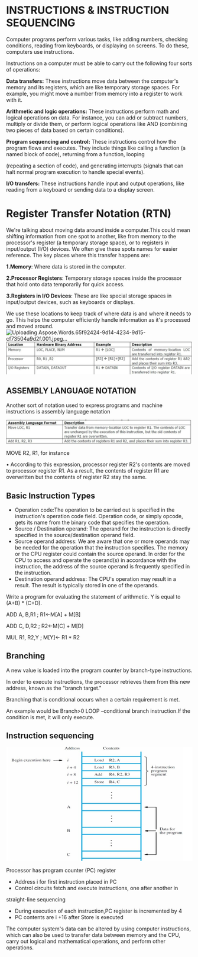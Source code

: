 ﻿# **INSTRUCTIONS & INSTRUCTION SEQUENCING**
Computer programs perform various tasks, like adding numbers, checking conditions, reading from keyboards, or displaying on screens. To do these, computers use instructions. 

Instructions on a computer must be able to carry out the following four sorts of operations:

**Data transfers:** These instructions move data between the computer's memory and its registers, which are like temporary storage spaces. For example, you might move a number from memory into a register to work with it.

**Arithmetic and logic operations:** These instructions perform math and logical operations on data. For instance, you can add or subtract numbers, multiply or divide them, or perform logical operations like AND (combining two pieces of data based on certain conditions).

**Program sequencing and control:** These instructions control how the program flows and executes. They include things like calling a function (a named block of code), returning from a function, looping 

(repeating a section of code), and generating interrupts (signals that can halt normal program execution to handle special events).

**I/O transfers:** These instructions handle input and output operations, like reading from a keyboard or sending data to a display screen.
# **Register Transfer Notation (RTN)**
We're talking about moving data around inside a computer.This could mean shifting information from one spot to another, like from memory to the processor's register (a temporary storage space), or to registers in input/output (I/O) devices. We often give these spots names for easier reference. The key places where this transfer happens are:

**1.Memory**: Where data is stored in the computer.

**2.Processor Registers**: Temporary storage spaces inside the processor that hold onto data temporarily for quick access.

**3.Registers in I/O Devices**: These are like special storage spaces in input/output devices, such as keyboards or displays.

We use these locations to keep track of where data is and where it needs to go. This helps the computer efficiently handle information as it's processed and moved around.
![Uploading Aspose.Words.65f92424-9d14-4234-9d15-cf73504a9d2f.001.jpeg…]()
![](Aspose.Words.65f92424-9d14-4234-9d15-cf73504a9d2f.001.jpeg)
## **ASSEMBLY LANGUAGE NOTATION**
Another sort of notation used to express programs and machine instructions is assembly language notation

![](Aspose.Words.65f92424-9d14-4234-9d15-cf73504a9d2f.002.jpeg)

MOVE R2, R1, for instance 

• According to this expression, processor register R2's contents are moved to processor register R1. As a result, the contents of register R1 are overwritten but the contents of register R2 stay the same.
## **Basic Instruction Types**
- Operation code:The operation to be carried out is specified in the instruction's operation code field. Operation code, or simply opcode, gets its name from the binary code that specifies the operation. 
- Source / Destination operand: The operand for the instruction is directly specified in the source/destination operand field.
- Source operand address: We are aware that one or more operands may be needed for the operation that the instruction specifies. The memory or the CPU register could contain the source operand. In order for the CPU to access and operate the operand(s) in accordance with the instruction, the address of the source operand is frequently specified in the instruction. 
- Destination operand address: The CPU's operation may result in a result. The result is typically stored in one of the operands.

Write a program for evaluating the statement of arithmetic. Y is equal to (A+B) \* (C+D).

ADD A, B,R1      ;   R1←M[A] + M[B]

ADD C, D,R2      ;   R2←M[C] + M[D]

MUL R1, R2,Y    ;   M[Y]← R1 \* R2
## **Branching**
A new value is loaded into the program counter by branch-type instructions.

In order to execute instructions, the processor retrieves them from this new address, known as the "branch target."

Branching that is conditional occurs when a certain requirement is met.

An example would be Branch>0 LOOP –conditional branch instruction.If the condition is met, it will only execute.
## **Instruction sequencing**
![](Aspose.Words.65f92424-9d14-4234-9d15-cf73504a9d2f.003.jpeg)

Processor has program counter (PC) register

- Address i for first instruction placed in PC
- Control circuits fetch and execute instructions, one after another in

straight-line sequencing

- During execution of each instruction,PC register is incremented by 4
- PC contents are i +16 after Store is executed

The computer system's data can be altered by using computer instructions, which can also be used to transfer data between memory and the CPU, carry out logical and mathematical operations, and perform other operations.

